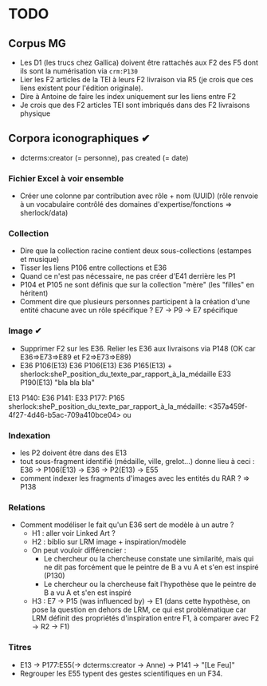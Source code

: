 # TODO

## Corpus MG

- Les D1 (les trucs chez Gallica) doivent être rattachés aux F2 des F5 dont ils sont la numérisation via `crm:P130`
- Lier les F2 articles de la TEI à leurs F2 livraison via R5 (je crois que ces liens existent pour l'édition originale).
- Dire à Antoine de faire les index uniquement sur les liens entre F2
- Je crois que des F2 articles TEI sont imbriqués dans des F2 livraisons physique

## Corpora iconographiques ✔

- dcterms:creator (= personne), pas created (= date)

### Fichier Excel **à voir ensemble**

- Créer une colonne par contribution avec rôle + nom (UUID) (rôle renvoie à un vocabulaire contrôlé des domaines d'expertise/fonctions => sherlock/data)

### Collection

- Dire que la collection racine contient deux sous-collections (estampes et musique)
- Tisser les liens P106 entre collections et E36
- Quand ce n'est pas nécessaire, ne pas créer d'E41 derrière les P1
- P104 et P105 ne sont définis que sur la collection "mère" (les "filles" en héritent)
- Comment dire que plusieurs personnes participent à la création d'une entité chacune avec un rôle spécifique ? E7 -> P9 -> E7 spécifique

### Image ✔

- Supprimer F2 sur les E36. Relier les E36 aux livraisons via P148 (OK car E36=>E73=>E89 et F2=>E73=>E89)
- E36
    P106(E13)
        E36
            P106(E13)
                E36
                    P165(E13) + sherlock:sheP_position_du_texte_par_rapport_à_la_médaille
                        E33
                            P190(E13)
                                "bla bla bla"

E13
  P140: E36
  P141: E33
  P177: P165
  sherlock:sheP_position_du_texte_par_rapport_à_la_médaille: <357a459f-4f27-4d46-b5ac-709a410bce04> ou <fc229531-0999-4499-ab0b-b45e18e8196f>

### Indexation

- les P2 doivent être dans des E13
- tout sous-fragment identifié (médaille, ville, grelot…) donne lieu à ceci : E36 -> P106(E13) -> E36 -> P2(E13) -> E55
- comment indexer les fragments d'images avec les entités du RAR ? => P138

### Relations

- Comment modéliser le fait qu'un E36 sert de modèle à un autre ? 
    - H1 : aller voir Linked Art ?
    - H2 : biblio sur LRM image + inspiration/modèle
    - On peut vouloir différencier :
        - Le chercheur ou la chercheuse constate une similarité, mais qui ne dit pas forcément que le peintre de B a vu A et s'en est inspiré (P130)
        - Le chercheur ou la chercheuse fait l'hypothèse que le peintre de B a vu A et s'en est inspiré
    - H3 : E7 -> P15 (was influenced by) -> E1 (dans cette hypothèse, on pose la question en dehors de LRM, ce qui est problématique car LRM définit des propriétés d'inspiration entre F1, à comparer avec F2 -> R2 -> F1)

### Titres

- E13 -> P177:E55(-> dcterms:creator -> Anne)
      -> P141 -> "[Le Feu]"
- Regrouper les E55 typent des gestes scientifiques en un F34.
